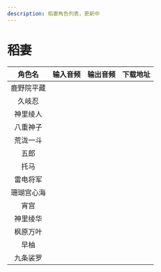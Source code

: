 ```yaml
---
description: 稻妻角色列表，更新中
---
```


# 稻妻

|  角色名  | 输入音频 | 输出音频 | 下载地址 |
| :---: | :--: | :--: | :--: |
| 鹿野院平藏 |      |      |      |
|  久岐忍  |      |      |      |
|  神里绫人 |      |      |      |
|  八重神子 |      |      |      |
|  荒泷一斗 |      |      |      |
|   五郎  |      |      |      |
|   托马  |      |      |      |
|  雷电将军 |      |      |      |
| 珊瑚宫心海 |      |      |      |
|   宵宫  |      |      |      |
|  神里绫华 |      |      |      |
|  枫原万叶 |      |      |      |
|   早柚  |      |      |      |
|  九条裟罗 |      |      |      |

